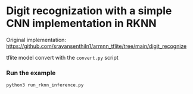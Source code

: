 # Digit recognization with a simple CNN implementation in RKNN
Original implementation: https://github.com/sravansenthiln1/armnn_tflite/tree/main/digit_recognize

tflite model convert with the `convert.py` script

### Run the example
```shell
python3 run_rknn_inference.py
```